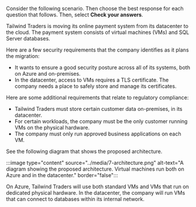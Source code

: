 Consider the following scenario. Then choose the best response for each question that follows. Then, select **Check your answers**.

Tailwind Traders is moving its online payment system from its datacenter to the cloud. The payment system consists of virtual machines (VMs) and SQL Server databases.

Here are a few security requirements that the company identifies as it plans the migration:

* It wants to ensure a good security posture across all of its systems, both on Azure and on-premises.
* In the datacenter, access to VMs requires a TLS certificate. The company needs a place to safely store and manage its certificates.

Here are some additional requirements that relate to regulatory compliance:

* Tailwind Traders must store certain customer data on-premises, in its datacenter.
* For certain workloads, the company must be the only customer running VMs on the physical hardware.
* The company must only run approved business applications on each VM.

See the following diagram that shows the proposed architecture.

:::image type="content" source="../media/7-architecture.png" alt-text="A diagram showing the proposed architecture. Virtual machines run both on Azure and in the datacenter." border="false":::

On Azure, Tailwind Traders will use both standard VMs and VMs that run on dedicated physical hardware. In the datacenter, the company will run VMs that can connect to databases within its internal network.
